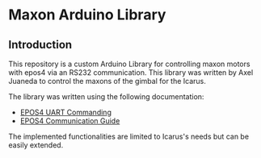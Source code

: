 # Maxon Arduino Library

## Introduction

This repository is a custom Arduino Library for controlling maxon motors with epos4 via an RS232 communication. 
This library was written by Axel Juaneda to control the maxons of the gimbal for the Icarus. 

The library was written using the following documentation:
- [EPOS4 UART Commanding](https://support.maxongroup.com/hc/fr/article_attachments/360018969133)
- [EPOS4 Communication Guide](https://www.maxongroup.com/medias/sys_master/root/8834324922398/EPOS4-Communication-Guide-En.pdf)

The implemented functionalities are limited to Icarus's needs but can be easily extended.
